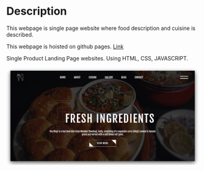 # Description
This webpage is single page website where food description and cuisine is described.

This webpage is hoisted on github pages. [Link](https://shidhishiva.github.io/Landing_Page2/)

Single Product Landing Page websites. Using HTML, CSS, JAVASCRIPT.

![My Image](images/sample1.png)

